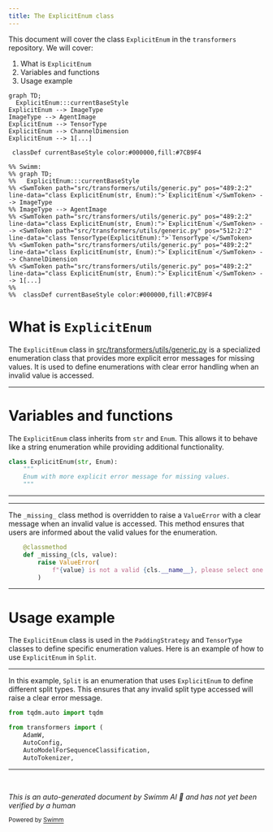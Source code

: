 ```yaml
---
title: The ExplicitEnum class
---
```

This document will cover the class <SwmToken path="src/transformers/utils/generic.py" pos="489:2:2" line-data="class ExplicitEnum(str, Enum):">`ExplicitEnum`</SwmToken> in the <SwmToken path="examples/research_projects/self-training-text-classification/finetuning.py" pos="35:2:2" line-data="from transformers import (">`transformers`</SwmToken> repository. We will cover:

1. What is <SwmToken path="src/transformers/utils/generic.py" pos="489:2:2" line-data="class ExplicitEnum(str, Enum):">`ExplicitEnum`</SwmToken>
2. Variables and functions
3. Usage example

```mermaid
graph TD;
  ExplicitEnum:::currentBaseStyle
ExplicitEnum --> ImageType
ImageType --> AgentImage
ExplicitEnum --> TensorType
ExplicitEnum --> ChannelDimension
ExplicitEnum --> 1[...]

 classDef currentBaseStyle color:#000000,fill:#7CB9F4

%% Swimm:
%% graph TD;
%%   ExplicitEnum:::currentBaseStyle
%% <SwmToken path="src/transformers/utils/generic.py" pos="489:2:2" line-data="class ExplicitEnum(str, Enum):">`ExplicitEnum`</SwmToken> --> ImageType
%% ImageType --> AgentImage
%% <SwmToken path="src/transformers/utils/generic.py" pos="489:2:2" line-data="class ExplicitEnum(str, Enum):">`ExplicitEnum`</SwmToken> --> <SwmToken path="src/transformers/utils/generic.py" pos="512:2:2" line-data="class TensorType(ExplicitEnum):">`TensorType`</SwmToken>
%% <SwmToken path="src/transformers/utils/generic.py" pos="489:2:2" line-data="class ExplicitEnum(str, Enum):">`ExplicitEnum`</SwmToken> --> ChannelDimension
%% <SwmToken path="src/transformers/utils/generic.py" pos="489:2:2" line-data="class ExplicitEnum(str, Enum):">`ExplicitEnum`</SwmToken> --> 1[...]
%% 
%%  classDef currentBaseStyle color:#000000,fill:#7CB9F4
```

# What is <SwmToken path="src/transformers/utils/generic.py" pos="489:2:2" line-data="class ExplicitEnum(str, Enum):">`ExplicitEnum`</SwmToken>

The <SwmToken path="src/transformers/utils/generic.py" pos="489:2:2" line-data="class ExplicitEnum(str, Enum):">`ExplicitEnum`</SwmToken> class in <SwmPath>[src/transformers/utils/generic.py](src/transformers/utils/generic.py)</SwmPath> is a specialized enumeration class that provides more explicit error messages for missing values. It is used to define enumerations with clear error handling when an invalid value is accessed.

<SwmSnippet path="/src/transformers/utils/generic.py" line="489">

---

# Variables and functions

The <SwmToken path="src/transformers/utils/generic.py" pos="489:2:2" line-data="class ExplicitEnum(str, Enum):">`ExplicitEnum`</SwmToken> class inherits from <SwmToken path="src/transformers/utils/generic.py" pos="489:4:4" line-data="class ExplicitEnum(str, Enum):">`str`</SwmToken> and <SwmToken path="src/transformers/utils/generic.py" pos="489:7:7" line-data="class ExplicitEnum(str, Enum):">`Enum`</SwmToken>. This allows it to behave like a string enumeration while providing additional functionality.

```python
class ExplicitEnum(str, Enum):
    """
    Enum with more explicit error message for missing values.
    """
```

---

</SwmSnippet>

<SwmSnippet path="/src/transformers/utils/generic.py" line="494">

---

The <SwmToken path="src/transformers/utils/generic.py" pos="495:3:3" line-data="    def _missing_(cls, value):">`_missing_`</SwmToken> class method is overridden to raise a <SwmToken path="src/transformers/utils/generic.py" pos="496:3:3" line-data="        raise ValueError(">`ValueError`</SwmToken> with a clear message when an invalid value is accessed. This method ensures that users are informed about the valid values for the enumeration.

```python
    @classmethod
    def _missing_(cls, value):
        raise ValueError(
            f"{value} is not a valid {cls.__name__}, please select one of {list(cls._value2member_map_.keys())}"
        )
```

---

</SwmSnippet>

# Usage example

The <SwmToken path="src/transformers/utils/generic.py" pos="489:2:2" line-data="class ExplicitEnum(str, Enum):">`ExplicitEnum`</SwmToken> class is used in the <SwmToken path="src/transformers/utils/generic.py" pos="501:2:2" line-data="class PaddingStrategy(ExplicitEnum):">`PaddingStrategy`</SwmToken> and <SwmToken path="src/transformers/utils/generic.py" pos="512:2:2" line-data="class TensorType(ExplicitEnum):">`TensorType`</SwmToken> classes to define specific enumeration values. Here is an example of how to use <SwmToken path="src/transformers/utils/generic.py" pos="489:2:2" line-data="class ExplicitEnum(str, Enum):">`ExplicitEnum`</SwmToken> in <SwmToken path="examples/research_projects/self-training-text-classification/finetuning.py" pos="52:2:2" line-data="class Split(ExplicitEnum):">`Split`</SwmToken>.

<SwmSnippet path="/examples/research_projects/self-training-text-classification/finetuning.py" line="33">

---

In this example, <SwmToken path="examples/research_projects/self-training-text-classification/finetuning.py" pos="52:2:2" line-data="class Split(ExplicitEnum):">`Split`</SwmToken> is an enumeration that uses <SwmToken path="src/transformers/utils/generic.py" pos="489:2:2" line-data="class ExplicitEnum(str, Enum):">`ExplicitEnum`</SwmToken> to define different split types. This ensures that any invalid split type accessed will raise a clear error message.

```python
from tqdm.auto import tqdm

from transformers import (
    AdamW,
    AutoConfig,
    AutoModelForSequenceClassification,
    AutoTokenizer,
```

---

</SwmSnippet>

&nbsp;

*This is an auto-generated document by Swimm AI 🌊 and has not yet been verified by a human*

<SwmMeta version="3.0.0" repo-id="Z2l0aHViJTNBJTNBdHJhbnNmb3JtZXJzJTNBJTNBc2h1anV1dQ==" repo-name="transformers" doc-type="class"><sup>Powered by [Swimm](/)</sup></SwmMeta>
